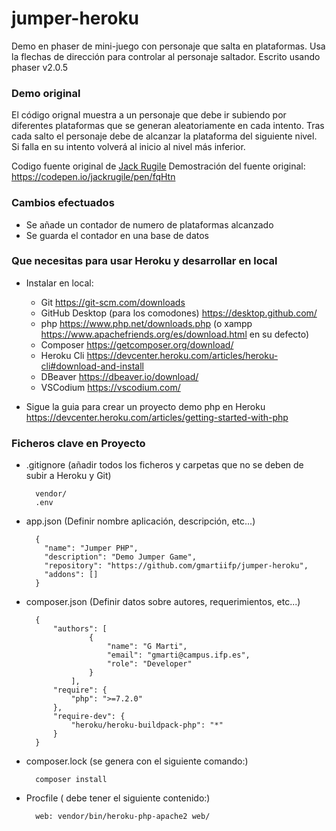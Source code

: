 # jumper-heroku
Demo en phaser de mini-juego con personaje que salta en plataformas.
Usa la flechas de dirección para controlar al personaje saltador.
Escrito usando phaser v2.0.5  


### Demo original
El código orignal muestra a un personaje que debe ir subiendo por diferentes plataformas que se generan aleatoriamente en cada intento.
Tras cada salto el personaje debe de alcanzar la plataforma del siguiente nivel. Si falla en su intento volverá al inicio al nivel más inferior.

Codigo fuente original de [Jack Rugile](https://codepen.io/jackrugile) 
Demostración del fuente original: https://codepen.io/jackrugile/pen/fqHtn


### Cambios efectuados
  * Se añade un contador de numero de plataformas alcanzado
  * Se guarda el contador en una base de datos
  

### Que necesitas para usar Heroku y desarrollar en local

* Instalar en local:
	- Git https://git-scm.com/downloads
	- GitHub Desktop (para los comodones) https://desktop.github.com/
	- php https://www.php.net/downloads.php (o xampp https://www.apachefriends.org/es/download.html en su defecto)
	- Composer https://getcomposer.org/download/
	- Heroku Cli https://devcenter.heroku.com/articles/heroku-cli#download-and-install
	- DBeaver https://dbeaver.io/download/
	- VSCodium https://vscodium.com/
	
* Sigue la guia para crear un proyecto demo php en Heroku https://devcenter.heroku.com/articles/getting-started-with-php

### Ficheros clave en Proyecto

* .gitignore (añadir todos los ficheros y carpetas que no se deben de subir a Heroku y Git)

		vendor/
		.env

* app.json (Definir nombre aplicación, descripción, etc...)

		{
		  "name": "Jumper PHP",
		  "description": "Demo Jumper Game",
		  "repository": "https://github.com/gmartiifp/jumper-heroku",
		  "addons": []
		}
	
* composer.json (Definir datos sobre autores, requerimientos, etc...)

		{
			"authors": [
					{
						"name": "G Marti",
						"email": "gmarti@campus.ifp.es",
						"role": "Developer"
					}
				], 
			"require": {
				"php": ">=7.2.0"
			},
			"require-dev": {
				"heroku/heroku-buildpack-php": "*"
			}
		}
		
* composer.lock (se genera con el siguiente comando:)

		composer install
		
* Procfile ( debe tener el siguiente contenido:)

		web: vendor/bin/heroku-php-apache2 web/


	